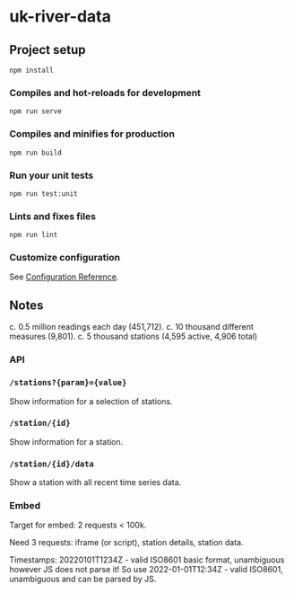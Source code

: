 # uk-river-data

## Project setup

```
npm install
```

### Compiles and hot-reloads for development

```
npm run serve
```

### Compiles and minifies for production

```
npm run build
```

### Run your unit tests

```
npm run test:unit
```

### Lints and fixes files

```
npm run lint
```

### Customize configuration

See [Configuration Reference](https://cli.vuejs.org/config/).

## Notes

c. 0.5 million readings each day (451,712).
c. 10 thousand different measures (9,801).
c. 5 thousand stations (4,595 active, 4,906 total)

### API

### `/stations?{param}={value}`

Show information for a selection of stations.

### `/station/{id}`

Show information for a station.

### `/station/{id}/data`

Show a station with all recent time series data.

### Embed

Target for embed: 2 requests < 100k.

Need 3 requests: iframe (or script), station details, station data.

Timestamps: 20220101T1234Z - valid ISO8601 basic format, unambiguous however JS
does not parse it!
So use 2022-01-01T12:34Z - valid ISO8601, unambiguous and can be parsed by JS.
